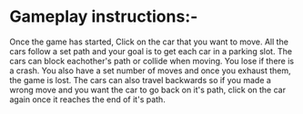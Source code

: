 # Gameplay instructions:-

Once the game has started, Click on the car that you want to move.
All the cars follow a set path and your goal is to get each car in a parking slot.
The cars can block eachother's path or collide when moving. You lose if there is a crash.
You also have a set number of moves and once you exhaust them, the game is lost.
The cars can also travel backwards so if you made a wrong move and you want the car to go back on it's path, click on the car again once it reaches the end of it's path.
